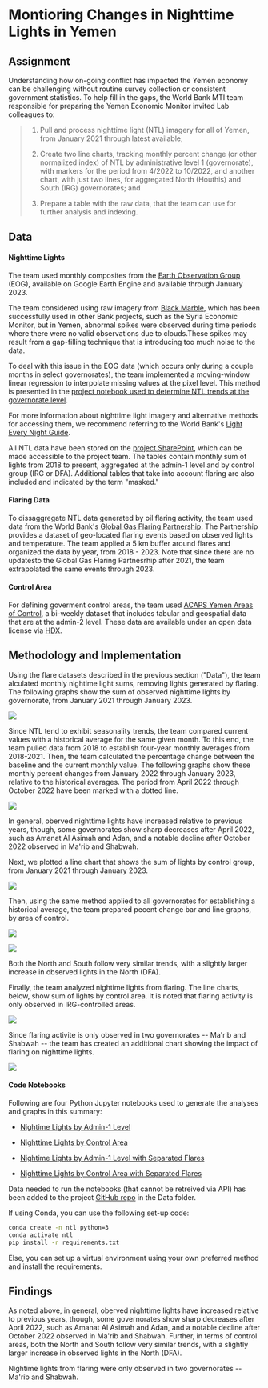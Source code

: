 # Montioring Changes in Nighttime Lights in Yemen

## Assignment

Understanding how on-going conflict has impacted the Yemen economy can be challenging without routine survey collection or consistent government statistics. To help fill in the gaps, the World Bank MTI team responsible for preparing the Yemen Economic Monitor invited Lab colleagues to:

> 1. Pull and process nighttime light (NTL) imagery for all of Yemen, from January 2021 through latest available;
> 
> 2. Create two line charts, tracking monthly percent change (or other normalized index) of NTL by administrative level 1 (governorate), with markers for the period from 4/2022 to 10/2022, and another chart, with just two lines, for aggregated North (Houthis) and South (IRG) governorates; and
> 
> 3. Prepare a table with the raw data, that the team can use for further analysis and indexing.

## Data

#### Nighttime Lights

The team used monthly composites from the [Earth Observation Group](https://mcas-proxyweb.mcas.ms/certificate-checker?login=false&originalUrl=https%3A%2F%2Fdevelopers.google.com.mcas.ms%2Fearth-engine%2Fdatasets%2Fcatalog%2FNOAA_VIIRS_DNB_MONTHLY_V1_VCMCFG%3FMcasTsid%3D20893&McasCSRF=37807788db9949b5f9e1802d3415f43cf8072003919c339c8b17499915ca26e4) (EOG), available on Google Earth Engine and available through January 2023.

The team considered using raw imagery from [Black Marble](https://blackmarble.gsfc.nasa.gov/), which has been successfully used in other Bank projects, such as the Syria Economic Monitor, but in Yemen, abnormal spikes were observed during time periods where there were no valid observations due to clouds.These spikes may result from a gap-filling technique that is introducing too much noise to the data. 

To deal with this issue in the EOG data (which occurs only during a couple months in select governorates), the team implemented a moving-window linear regression to interpolate missing values at the pixel level. This method is presented in the [project notebook used to determine NTL trends at the governorate level](https://github.com/datapartnership/yemen-economic-monitor/blob/main/notebooks/ntl-yemen-adm1.ipynb). 

For more information about nighttime light imagery and alternative methods for accessing them, we recommend referring to the World Bank's [Light Every Night Guide](https://worldbank.github.io/OpenNightLights/wb-light-every-night-readme.html).

All NTL data have been stored on the [project SharePoint](https://worldbankgroup.sharepoint.com/:f:/t/DevelopmentDataPartnershipCommunity-WBGroup/EqV1m8Y_7BdEgDXPuCMbhZ4Beo-7vmUEGM8rDGvyRnJ57Q?e=7VkuGg), which can be made accessible to the project team. The tables contain monthly sum of lights from 2018 to present, aggregated at the admin-1 level and by control group (IRG or DFA). Additional tables that take into account flaring are also included and indicated by the term "masked."

#### Flaring Data

To dissaggregate NTL data generated by oil flaring activity, the team used data from the World Bank's [Global Gas Flaring Partnership](https://www.worldbank.org/en/programs/gasflaringreduction/global-flaring-data). The Partnership provides a dataset of geo-located flaring events based on observed lights and temperature. The team applied a 5 km buffer around flares and organized the data by year, from 2018 - 2023. Note that since there are no updatesto the Global Gas Flaring Partnesrhip after 2021, the team extrapolated the same events through 2023.

#### Control Area

For defining goverment control areas, the team used [ACAPS Yemen Areas of Control](https://data.humdata.org/dataset/yemen-areas-of-control), a bi-weekly dataset that includes tabular and geospatial data that are at the admin-2 level. These data are available under an open data license via [HDX](https://data.humdata.org/).

## Methodology and Implementation

Using the flare datasets described in the previous section ("Data"), the team alculated monthly nightime light sums, removing lights generated by flaring. The following graphs show the sum of observed nighttime lights by governorate, from January 2021 through January 2023.

![](NTL-images/adm1-lights-masked.jpeg)

Since NTL tend to exhibit seasonality trends, the team compared current values with a historical average for the same given month. To this end, the team pulled data from 2018 to establish four-year monthly averages from 2018-2021. Then, the team calculated the percentage change between the baseline and the current monthly value.  The following graphs show these monthly percent changes from January 2022 through January 2023, relative to the historical averages. The period from April 2022 through October 2022 have been marked with a dotted line.

![](NTL-images/adm1-pct-change-2021-masked.jpeg)

In general, oberved nighttime lights have increased relative to previous years, though, some governorates show sharp decreases after April 2022, such as Amanat Al Asimah and Adan, and a notable decline after October 2022 observed in Ma'rib and Shabwah.

Next, we plotted a line chart that shows the sum of lights by control group, from January 2021 through January 2023.

![](NTL-images/control-lights-masked.jpeg)

Then, using the same method applied to all governorates for establishing a historical average, the team prepared pecent change bar and line graphs, by area of control.

![](NTL-images/control-pct-change-historical-masked.jpeg)

![](NTL-images/control-pct-change-historical-bar-masked.jpeg)

Both the North and South follow very similar trends, with a slightly larger increase in observed lights in the North (DFA).

Finally, the team analyzed nightime lights from flaring. The line charts, below, show sum of lights by control area. It is noted that flaring activity is only observed in IRG-controlled areas. 

![](NTL-images/control-lights-flares.jpeg)

Since flaring activite is only observed in two governorates -- Ma'rib and Shabwah -- the team has created an additional chart showing the impact of flaring on nighttime lights.

![](NTL-images/adm1-lights-flares.jpeg)

#### Code Notebooks

Following are four Python Jupyter notebooks used to generate the analyses and graphs in this summary:

* [Nightime Lights by Admin-1 Level](https://github.com/datapartnership/yemen-economic-monitor/blob/main/notebooks/NTL-notebooks/01-ntl-yemen-adm1.ipynb)

* [Nighttime Lights by Control Area](https://github.com/datapartnership/yemen-economic-monitor/blob/main/notebooks/NTL-notebooks/02-ntl-yemen-control.ipynb)

* [Nightime Lights by Admin-1 Level with Separated Flares](https://github.com/datapartnership/yemen-economic-monitor/blob/d38fd619dbf7e0d59a69c729b0dd40d8375f97ce/notebooks/NTL-notebooks/03-ntl-yemen-adm1-flares.ipynb)

* [Nighttime Lights by Control Area with Separated Flares](https://github.com/datapartnership/yemen-economic-monitor/blob/d38fd619dbf7e0d59a69c729b0dd40d8375f97ce/notebooks/NTL-notebooks/04-ntl-yemen-control-flares.ipynb) 

Data needed to run the notebooks (that cannot be retreived via API) has been added to the project [GitHub repo](https://github.com/datapartnership/yemen-economic-monitor/tree/main) in the Data folder.

If using Conda, you can use the following set-up code:

```sh
conda create -n ntl python=3
conda activate ntl
pip install -r requirements.txt
```

Else, you can set up a virtual environment using your own preferred method and install the requirements. 

## Findings

As noted above, in general, oberved nighttime lights have increased relative to previous years, though, some governorates show sharp decreases after April 2022, such as Amanat Al Asimah and Adan, and a notable decline after October 2022 observed in Ma'rib and Shabwah. Further, in terms of control areas, both the North and South follow very similar trends, with a slightly larger increase in observed lights in the North (DFA).

Nightime lights from flaring were only observed in two governorates -- Ma'rib and Shabwah. 
